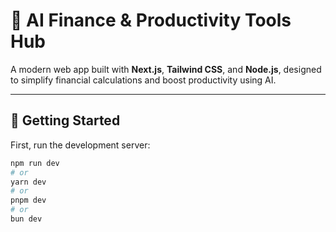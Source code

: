 # 🧠 AI Finance & Productivity Tools Hub

A modern web app built with **Next.js**, **Tailwind CSS**, and **Node.js**, designed to simplify financial calculations and boost productivity using AI.

---

## 🚀 Getting Started

First, run the development server:

```bash
npm run dev
# or
yarn dev
# or
pnpm dev
# or
bun dev
